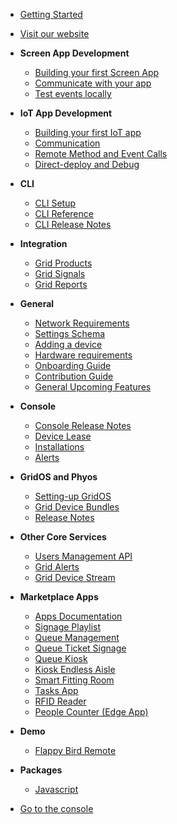 
* [Getting Started](/getting-started)
* [Visit our website](https://omborigrid.com)

* **Screen App Development**
  * [Building your first Screen App](/app-development/building-your-first-screen-app)
  * [Communicate with your app](/app-development/communication)
  * [Test events locally](/app-development/testing-events-locally)
* **IoT App Development**
  * [Building your first IoT app](/iot-development/creating-your-first-iot-app)
  * [Communication](/iot-development/communication)
  * [Remote Method and Event Calls](/iot-development/remote-events)
  * [Direct-deploy and Debug](/iot-development/direct-deploy-debug)
* **CLI**
  * [CLI Setup](cli/setup)
  * [CLI Reference](/cli/reference)
  * [CLI Release Notes](/cli/releasenotes)
* **Integration**
  * [Grid Products](/grid-products/)
  * [Grid Signals](/grid-signals/)
  * [Grid Reports](/grid-reports/api.md)
* **General**
  * [Network Requirements](/general/network-requirements)
  * [Settings Schema](/general/schema)
  * [Adding a device](/general/adding-device)
  * [Hardware requirements](/general/hardware-requirements)
  * [Onboarding Guide](/general/onboarding-guide)
  * [Contribution Guide](/general/contributing)
  * [General Upcoming Features](/general/upcoming/)
* **Console**
  * [Console Release Notes](/console/releasenotes/)
  * [Device Lease](/console/device-lease/)
  * [Installations](/console/installations/)
  * [Alerts](/console/alerts/)
* **GridOS and Phyos**
  * [Setting-up GridOS](/gridos/set-up/v1/)
  * [Grid Device Bundles](/gridos/device-bundles/)
  * [Release Notes](/gridos/releasenotes/)
* **Other Core Services**
  * [Users Management API](/core-services/users-management/)
  * [Grid Alerts](/core-services/omg-alerts/)
  * [Grid Device Stream](/core-services/omg-device-stream/)
* **Marketplace Apps**
  * [Apps Documentation](/apps/)
  * [Signage Playlist](/apps/signage/)
  * [Queue Management](/apps/queue/setting-up)
  * [Queue Ticket Signage](/apps/queue-ticket-signage/)
  * [Queue Kiosk](/apps/queue-kiosk/)
  * [Kiosk Endless Aisle](/apps/kiosk-endless-aisle/)
  * [Smart Fitting Room](/apps/smart-fitting-room/)
  * [Tasks App](/apps/tasks-app/)
  * [RFID Reader](/apps/rfid-reader/)
  * [People Counter (Edge App)](/apps/people-counter/)
* **Demo**
  * [Flappy Bird Remote](/demo/flappy-bird)
* **Packages**
  * [Javascript](/packages/javascript/)

* [Go to the console](https://console.omborigrid.com/)
